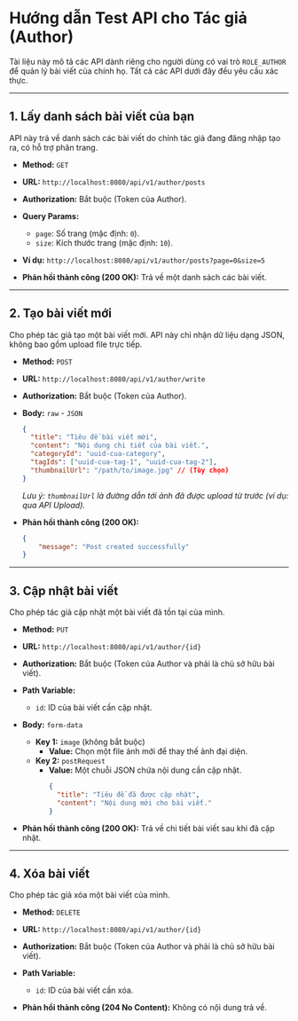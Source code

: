 # Hướng dẫn Test API cho Tác giả (Author)

Tài liệu này mô tả các API dành riêng cho người dùng có vai trò `ROLE_AUTHOR` để quản lý bài viết của chính họ. Tất cả các API dưới đây đều yêu cầu xác thực.

---

## 1. Lấy danh sách bài viết của bạn

API này trả về danh sách các bài viết do chính tác giả đang đăng nhập tạo ra, có hỗ trợ phân trang.

-   **Method:** `GET`
-   **URL:** `http://localhost:8080/api/v1/author/posts`
-   **Authorization:** Bắt buộc (Token của Author).
-   **Query Params:**
    -   `page`: Số trang (mặc định: `0`).
    -   `size`: Kích thước trang (mặc định: `10`).
-   **Ví dụ:** `http://localhost:8080/api/v1/author/posts?page=0&size=5`

-   **Phản hồi thành công (200 OK):** Trả về một danh sách các bài viết.

---

## 2. Tạo bài viết mới

Cho phép tác giả tạo một bài viết mới. API này chỉ nhận dữ liệu dạng JSON, không bao gồm upload file trực tiếp.

-   **Method:** `POST`
-   **URL:** `http://localhost:8080/api/v1/author/write`
-   **Authorization:** Bắt buộc (Token của Author).
-   **Body:** `raw` - `JSON`

    ```json
    {
      "title": "Tiêu đề bài viết mới",
      "content": "Nội dung chi tiết của bài viết.",
      "categoryId": "uuid-cua-category",
      "tagIds": ["uuid-cua-tag-1", "uuid-cua-tag-2"],
      "thumbnailUrl": "/path/to/image.jpg" // (Tùy chọn) 
    }
    ```
    *Lưu ý: `thumbnailUrl` là đường dẫn tới ảnh đã được upload từ trước (ví dụ: qua API Upload).* 

-   **Phản hồi thành công (200 OK):**

    ```json
    {
        "message": "Post created successfully"
    }
    ```

---

## 3. Cập nhật bài viết

Cho phép tác giả cập nhật một bài viết đã tồn tại của mình.

-   **Method:** `PUT`
-   **URL:** `http://localhost:8080/api/v1/author/{id}`
-   **Authorization:** Bắt buộc (Token của Author và phải là chủ sở hữu bài viết).
-   **Path Variable:**
    -   `id`: ID của bài viết cần cập nhật.
-   **Body:** `form-data`
    -   **Key 1:** `image` (không bắt buộc)
        -   **Value:** Chọn một file ảnh mới để thay thế ảnh đại diện.
    -   **Key 2:** `postRequest`
        -   **Value:** Một chuỗi JSON chứa nội dung cần cập nhật.
            ```json
            {
              "title": "Tiêu đề đã được cập nhật",
              "content": "Nội dung mới cho bài viết."
            }
            ```

-   **Phản hồi thành công (200 OK):** Trả về chi tiết bài viết sau khi đã cập nhật.

---

## 4. Xóa bài viết

Cho phép tác giả xóa một bài viết của mình.

-   **Method:** `DELETE`
-   **URL:** `http://localhost:8080/api/v1/author/{id}`
-   **Authorization:** Bắt buộc (Token của Author và phải là chủ sở hữu bài viết).
-   **Path Variable:**
    -   `id`: ID của bài viết cần xóa.

-   **Phản hồi thành công (204 No Content):** Không có nội dung trả về.
